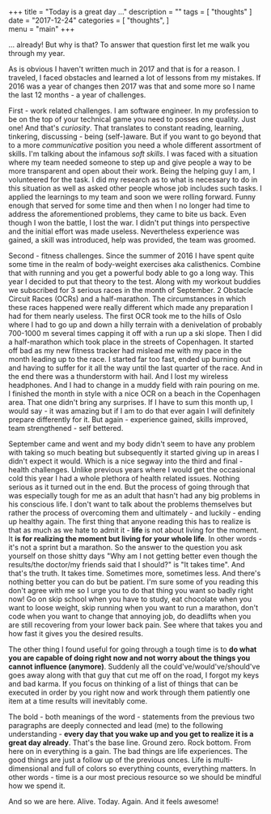 +++
title = "Today is a great day ..."
description = ""
tags = [
   "thoughts"
]   
date = "2017-12-24"
categories = [
   "thoughts",
]   
menu = "main"
+++

... already! But why is that? To answer that question first let me walk you through my year.

As is obvious I haven't written much in 2017 and that is for a reason. I traveled, I faced obstacles and learned a lot of lessons from my mistakes. If 2016 was a year of changes then 2017 was that and some more so I name the last 12 months - a year of challenges.

First - work related challenges. I am software engineer. In my profession to be on the top of your technical game you need to posses one quality. Just one! And that's _curiosity_. That translates to constant reading, learning, tinkering, discussing - being (self-)aware.
But if you want to go beyond that to a more _communicative_ position you need a whole different assortment of skills. I'm talking about the infamous _soft skills_. I was faced with a situation where my team needed someone to step up and give people a way to be more transparent and open about their work. Being the helping guy I am, I volunteered for the task. I did my research as to what is necessary to do in this situation as well as asked other people whose job includes such tasks. I applied the learnings to my team and soon we were rolling forward. Funny enough that served for some time and then when I no longer had time to address the aforementioned problems, they came to bite us back. Even though I won the battle, I lost the war. I didn't put things into perspective and the initial effort was made useless. Nevertheless experience was gained, a skill was introduced, help was provided, the team was groomed.

Second - fitness challenges. Since the summer of 2016 I have spent quite some time in the realm of body-weight exercises aka calisthenics. Combine that with running and you get a powerful body able to go a long way. This year I decided to put that theory to the test. Along with my workout buddies we subscribed for 3 serious races in the month of September. 2 Obstacle Circuit Races (OCRs) and a half-marathon. The circumstances in which these races happened were really different which made any preparation I had for them nearly useless.
The first OCR took me to the hills of Oslo where I had to go up and down a hilly terrain with a denivelation of probably 700-1000 m several times capping it off with a run up a ski slope.
Then I did a half-marathon which took place in the streets of Copenhagen. It started off bad as my new fitness tracker had mislead me with my pace in the month leading up to the race. I started far too fast, ended up burning out and having to suffer for it all the way until the last quarter of the race. And in the end there was a thunderstorm with hail. And I lost my wireless headphones. And I had to change in a muddy field with rain pouring on me.
I finished the month in style with a nice OCR on a beach in the Copenhagen area. That one didn't bring any surprises. If I have to sum this month up, I would say - it was amazing but if I am to do that ever again I will definitely prepare differently for it. But again - experience gained, skills improved, team strengthened - self bettered.

September came and went and my body didn't seem to have any problem with taking so much beating but subsequently it started giving up in areas I didn't expect it would. Which is a nice segway into the third and final - health challenges. Unlike previous years where I would get the occasional cold this year I had a whole plethora of health related issues. Nothing serious as it turned out in the end. But the process of going through that was especially tough for me as an adult that hasn't had any big problems in his conscious life. I don't want to talk about the problems themselves but rather the process of overcoming them and ultimately - and luckily - ending up healthy again. The first thing that anyone reading this has to realize is that as much as we hate to admit it - __life__ is not about living for the moment. It __is for realizing the moment but living for your whole life__. In other words - it's not a sprint but a marathon. So the answer to the question you ask yourself on those shitty days "Why am I not getting better even though the results/the doctor/my friends said that I should?" is "It takes time". And that's the truth. It takes time. Sometimes more, sometimes less. And there's nothing better you can do but be patient. I'm sure some of you reading this don't agree with me so I urge you to do that thing you  want so badly right now! Go on skip school when you have to study, eat chocolate when you want to loose weight, skip running when you want to run a marathon, don't code when you want to change that annoying job, do deadlifts when you are still recovering from your lower back pain. See where that takes you and how fast it gives you the desired results.

The other thing I found useful for going through a tough time is to __do what you are capable of doing right now and not worry about the things you cannot influence (anymore)__. Suddenly all the could've/would've/should've goes away along with that guy that cut me off on the road, I forgot my keys and bad karma. If you focus on thinking of a list of things that can be executed in order by you right now and work through them patiently one item at a time results will inevitably come.

The bold - both meanings of the word - statements from the previous two paragraphs are deeply connected and lead (me) to the following understanding - __every day that you wake up and you get to realize it is a great day already__. That's the base line. Ground zero. Rock bottom. From here on in everything is a gain. The bad things are life experiences. The good things are just a follow up of the previous onces. Life is multi-dimensional and full of colors so everything counts, everything matters. In other words - time is a our most precious resource so we should be mindful how we spend it.  

And so we are here. Alive. Today. Again. And it feels awesome!
